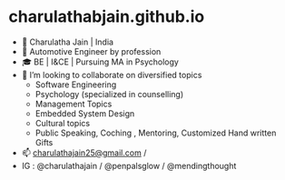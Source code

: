 # charulathabjain.github.io
- 👋 Charulatha Jain | India 
- 🚗 Automotive Engineer by profession
- 🎓 BE | I&CE | Pursuing MA in Psychology
- 💞️ I’m looking to collaborate on diversified topics
  - Software Engineering
  - Psychology (specialized in counselling)
  - Management Topics
  - Embedded System Design
  - Cultural topics
  - Public Speaking, Coching , Mentoring, Customized Hand written Gifts
- 📫 charulathajain25@gmail.com /
- IG : @charulathajain / @penpalsglow / @mendingthought
